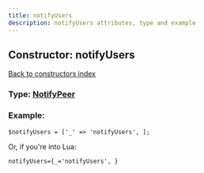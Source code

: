 ```yaml
---
title: notifyUsers
description: notifyUsers attributes, type and example
---
```

## Constructor: notifyUsers  
[Back to constructors index](index.md)






### Type: [NotifyPeer](../types/NotifyPeer.md)


### Example:

```
$notifyUsers = ['_' => 'notifyUsers', ];
```  

Or, if you're into Lua:  


```
notifyUsers={_='notifyUsers', }

```



